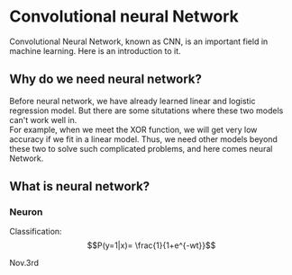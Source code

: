 # Convolutional neural Network     
Convolutional Neural Network, known as CNN, is an important field in machine learning. Here is an introduction to it.       
## Why do we need neural network?
Before neural network, we have already learned linear and logistic regression model. But there are some situtations where these two models can't work well in.         
For example, when we meet the XOR function, we will get very low accuracy if we fit in a linear model. 
Thus, we need other models beyond these two to solve such complicated problems, and here comes neural Network.
## What is neural network?
### Neuron
Classification:      
$$P(y=1|x)= \frac{1}{1+e^{-wt}}$$






Nov.3rd
